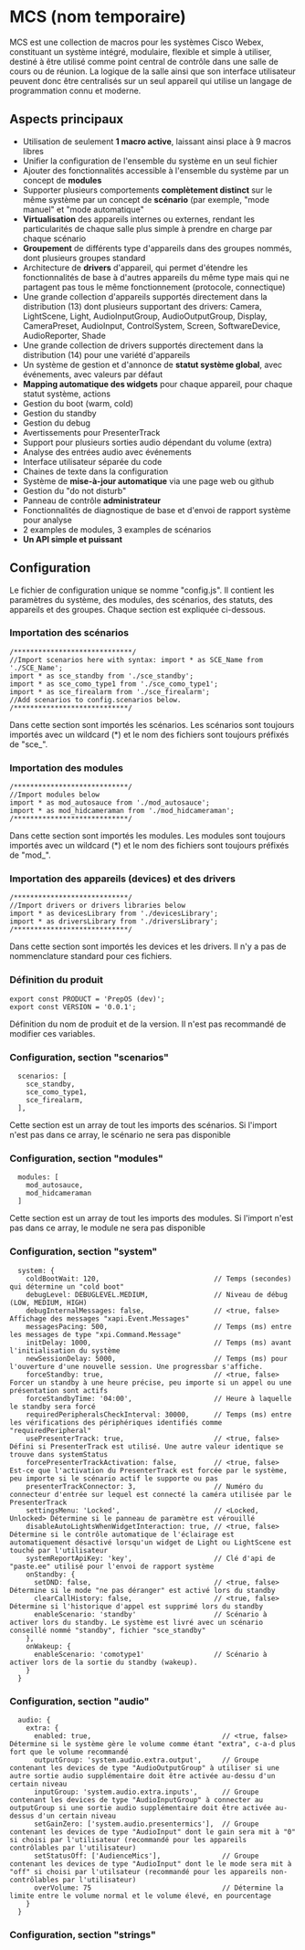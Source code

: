 # MCS (nom temporaire)
MCS est une collection de macros pour les systèmes Cisco Webex, constituant un système intégré, modulaire, flexible et simple à utiliser, destiné à être utilisé comme point central de contrôle dans une salle de cours ou de réunion. La logique de la salle ainsi que son interface utilisateur peuvent donc être centralisés sur un seul appareil qui utilise un langage de programmation connu et moderne.

## Aspects principaux
* Utilisation de seulement **1 macro active**, laissant ainsi place à 9 macros libres
* Unifier la configuration de l'ensemble du système en un seul fichier
* Ajouter des fonctionnalités accessible à l'ensemble du système par un concept de **modules**
* Supporter plusieurs comportements **complètement distinct** sur le même système par un concept de **scénario** (par exemple, "mode manuel" et "mode automatique"
* **Virtualisation** des appareils internes ou externes, rendant les particularités de chaque salle plus simple à prendre en charge par chaque scénario
* **Groupement** de différents type d'appareils dans des groupes nommés, dont plusieurs groupes standard
* Architecture de **drivers** d'appareil, qui permet d'étendre les fonctionnalités de base à d'autres appareils du même type mais qui ne partagent pas tous le même fonctionnement (protocole, connectique)
* Une grande collection d'appareils supportés directement dans la distribution (13) dont plusieurs supportant des drivers: Camera, LightScene, Light, AudioInputGroup, AudioOutputGroup, Display, CameraPreset, AudioInput, ControlSystem, Screen, SoftwareDevice, AudioReporter, Shade
* Une grande collection de drivers supportés directement dans la distribution (14) pour une variété d'appareils
* Un système de gestion et d'annonce de **statut système global**, avec événements, avec valeurs par défaut
* **Mapping automatique des widgets** pour chaque appareil, pour chaque statut système, actions
* Gestion du boot (warm, cold)
* Gestion du standby
* Gestion du debug
* Avertissements pour PresenterTrack
* Support pour plusieurs sorties audio dépendant du volume (extra)
* Analyse des entrées audio avec événements
* Interface utilisateur séparée du code
* Chaines de texte dans la configuration
* Système de **mise-à-jour automatique** via une page web ou github
* Gestion du "do not disturb"
* Panneau de contrôle **administrateur**
* Fonctionnalités de diagnostique de base et d'envoi de rapport système pour analyse
* 2 examples de modules, 3 examples de scénarios
* **Un API simple et puissant**

## Configuration
Le fichier de configuration unique se nomme "config.js". Il contient les paramètres du système, des modules, des scénarios, des statuts, des appareils et des groupes.
Chaque section est expliquée ci-dessous.

### Importation des scénarios
```JS
/*****************************/
//Import scenarios here with syntax: import * as SCE_Name from './SCE_Name';
import * as sce_standby from './sce_standby';
import * as sce_como_type1 from './sce_como_type1';
import * as sce_firealarm from './sce_firealarm';
//Add scenarios to config.scenarios below.
/****************************/
```
Dans cette section sont importés les scénarios. Les scénarios sont toujours importés avec un wildcard (*) et le nom des fichiers sont toujours préfixés de "sce_".

### Importation des modules
```JS
/****************************/
//Import modules below
import * as mod_autosauce from './mod_autosauce';
import * as mod_hidcameraman from './mod_hidcameraman';
/****************************/
```
Dans cette section sont importés les modules. Les modules sont toujours importés avec un wildcard (*) et le nom des fichiers sont toujours préfixés de "mod_".

### Importation des appareils (devices) et des drivers
```JS
/****************************/
//Import drivers or drivers libraries below
import * as devicesLibrary from './devicesLibrary';
import * as driversLibrary from './driversLibrary';
/****************************/
```
Dans cette section sont importés les devices et les drivers. Il n'y a pas de nommenclature standard pour ces fichiers.

### Définition du produit
```JS
export const PRODUCT = 'PrepOS (dev)';
export const VERSION = '0.0.1';
```
Définition du nom de produit et de la version. Il n'est pas recommandé de modifier ces variables.

### Configuration, section "scenarios"
```JS
  scenarios: [
    sce_standby,
    sce_como_type1,
    sce_firealarm,
  ],
```
Cette section est un array de tout les imports des scénarios. Si l'import n'est pas dans ce array, le scénario ne sera pas disponible

### Configuration, section "modules"
```JS
  modules: [
    mod_autosauce,
    mod_hidcameraman
  ]
```
Cette section est un array de tout les imports des modules. Si l'import n'est pas dans ce array, le module ne sera pas disponible

### Configuration, section "system"
```JS
  system: {
    coldBootWait: 120,                            // Temps (secondes) qui détermine un "cold boot"
    debugLevel: DEBUGLEVEL.MEDIUM,                // Niveau de débug (LOW, MEDIUM, HIGH)
    debugInternalMessages: false,                 // <true, false> Affichage des messages "xapi.Event.Messages"
    messagesPacing: 500,                          // Temps (ms) entre les messages de type "xpi.Command.Message"
    initDelay: 1000,                              // Temps (ms) avant l'initialisation du système
    newSessionDelay: 5000,                        // Temps (ms) pour l'ouverture d'une nouvelle session. Une progressbar s'affiche.
    forceStandby: true,                           // <true, false> Forcer un standby à une heure précise, peu importe si un appel ou une présentation sont actifs
    forceStandbyTime: '04:00',                    // Heure à laquelle le standby sera forcé
    requiredPeripheralsCheckInterval: 30000,      // Temps (ms) entre les vérifications des périphériques identifiés comme "requiredPeripheral"
    usePresenterTrack: true,                      // <true, false> Défini si PresenterTrack est utilisé. Une autre valeur identique se trouve dans systemStatus
    forcePresenterTrackActivation: false,         // <true, false> Est-ce que l'activation du PresenterTrack est forcée par le système, peu importe si le scénario actif le supporte ou pas
    presenterTrackConnector: 3,                   // Numéro du connecteur d'entrée sur lequel est connecté la caméra utilisée par le PresenterTrack
    settingsMenu: 'Locked',                       // <Locked, Unlocked> Détermine si le panneau de paramètre est vérouillé
    disableAutoLightsWhenWidgetInteraction: true, // <true, false> Détermine si le contrôle automatique de l'éclairage est automatiquement désactivé lorsqu'un widget de Light ou LightScene est touché par l'utilisateur
    systemReportApiKey: 'key',                    // Clé d'api de "paste.ee" utilisé pour l'envoi de rapport système
    onStandby: {
      setDND: false,                              // <true, false> Détermine si le mode "ne pas déranger" est activé lors du standby
      clearCallHistory: false,                    // <true, false> Détermine si l'historique d'appel est supprimé lors du standby
      enableScenario: 'standby'                   // Scénario à activer lors du standby. Le système est livré avec un scénario conseillé nommé "standby", fichier "sce_standby"
    },
    onWakeup: {
      enableScenario: 'comotype1'                 // Scénario à activer lors de la sortie du standby (wakeup).
    }
  }
```

### Configuration, section "audio"
```JS
  audio: {
    extra: {
      enabled: true,                                // <true, false> Détermine si le système gère le volume comme étant "extra", c-a-d plus fort que le volume recommandé
      outputGroup: 'system.audio.extra.output',     // Groupe contenant les devices de type "AudioOutputGroup" à utiliser si une autre sortie audio supplémentaire doit être activée au-dessu d'un certain niveau
      inputGroup: 'system.audio.extra.inputs',      // Groupe contenant les devices de type "AudioInputGroup" à connecter au outputGroup si une sortie audio supplémentaire doit être activée au-dessus d'un certain niveau
      setGainZero: ['system.audio.presentermics'],  // Groupe contenant les devices de type "AudioInput" dont le gain sera mit à "0" si choisi par l'utilisateur (recommandé pour les appareils contrôlables par l'utilisateur)
      setStatusOff: ['AudienceMics'],               // Groupe contenant les devices de type "AudioInput" dont le le mode sera mit à "off" si choisi par l'utilsateur (recommandé pour les appareils non-contrôlables par l'utilisateur)
      overVolume: 75                                // Détermine la limite entre le volume normal et le volume élevé, en pourcentage
    }
  }
```

### Configuration, section "strings"


